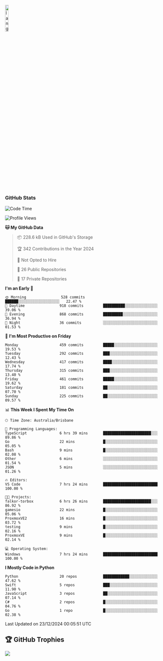 <p align="left"><img width=15%" src="https://github.com/alansmathew/alansmathew/raw/master/lang.gif" alt="lang image here" /></p>

# <h3 align="left">GitHub Stats</h3>

<!--START_SECTION:waka-->
![Code Time](http://img.shields.io/badge/Code%20Time-532%20hrs%2013%20mins-blue)

![Profile Views](http://img.shields.io/badge/Profile%20Views-3-blue)

**🐱 My GitHub Data** 

> 📦 228.6 kB Used in GitHub's Storage 
 > 
> 🏆 342 Contributions in the Year 2024
 > 
> 🚫 Not Opted to Hire
 > 
> 📜 26 Public Repositories 
 > 
> 🔑 17 Private Repositories 
 > 
**I'm an Early 🐤** 

```text
🌞 Morning                528 commits         ██████░░░░░░░░░░░░░░░░░░░   22.47 % 
🌆 Daytime                918 commits         ██████████░░░░░░░░░░░░░░░   39.06 % 
🌃 Evening                868 commits         █████████░░░░░░░░░░░░░░░░   36.94 % 
🌙 Night                  36 commits          ░░░░░░░░░░░░░░░░░░░░░░░░░   01.53 % 
```
📅 **I'm Most Productive on Friday** 

```text
Monday                   459 commits         █████░░░░░░░░░░░░░░░░░░░░   19.53 % 
Tuesday                  292 commits         ███░░░░░░░░░░░░░░░░░░░░░░   12.43 % 
Wednesday                417 commits         ████░░░░░░░░░░░░░░░░░░░░░   17.74 % 
Thursday                 315 commits         ███░░░░░░░░░░░░░░░░░░░░░░   13.40 % 
Friday                   461 commits         █████░░░░░░░░░░░░░░░░░░░░   19.62 % 
Saturday                 181 commits         ██░░░░░░░░░░░░░░░░░░░░░░░   07.70 % 
Sunday                   225 commits         ██░░░░░░░░░░░░░░░░░░░░░░░   09.57 % 
```


📊 **This Week I Spent My Time On** 

```text
🕑︎ Time Zone: Australia/Brisbane

💬 Programming Languages: 
TypeScript               6 hrs 39 mins       ██████████████████████░░░   89.86 % 
Go                       22 mins             █░░░░░░░░░░░░░░░░░░░░░░░░   05.05 % 
Bash                     9 mins              █░░░░░░░░░░░░░░░░░░░░░░░░   02.08 % 
Other                    6 mins              ░░░░░░░░░░░░░░░░░░░░░░░░░   01.54 % 
JSON                     5 mins              ░░░░░░░░░░░░░░░░░░░░░░░░░   01.26 % 

🔥 Editors: 
VS Code                  7 hrs 24 mins       █████████████████████████   100.00 % 

🐱‍💻 Projects: 
falkor-torbox            6 hrs 26 mins       ██████████████████████░░░   86.92 % 
gamesio                  22 mins             █░░░░░░░░░░░░░░░░░░░░░░░░   05.06 % 
ProxmoxVE2               16 mins             █░░░░░░░░░░░░░░░░░░░░░░░░   03.72 % 
testing                  9 mins              █░░░░░░░░░░░░░░░░░░░░░░░░   02.16 % 
ProxmoxVE                9 mins              █░░░░░░░░░░░░░░░░░░░░░░░░   02.14 % 

💻 Operating System: 
Windows                  7 hrs 24 mins       █████████████████████████   100.00 % 
```

**I Mostly Code in Python** 

```text
Python                   20 repos            ████████████░░░░░░░░░░░░░   47.62 % 
Swift                    5 repos             ███░░░░░░░░░░░░░░░░░░░░░░   11.90 % 
JavaScript               3 repos             ██░░░░░░░░░░░░░░░░░░░░░░░   07.14 % 
C#                       2 repos             █░░░░░░░░░░░░░░░░░░░░░░░░   04.76 % 
Go                       1 repo              █░░░░░░░░░░░░░░░░░░░░░░░░   02.38 % 
```




 Last Updated on 23/12/2024 00:05:51 UTC
<!--END_SECTION:waka-->

## 🏆 GitHub Trophies

![](https://github-profile-trophy.vercel.app/?username=samh06&theme=discord&no-frame=true&no-bg=false&margin-w=4)
